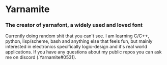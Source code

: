 # **Yarnamite**
### The creator of yarnafont, a widely used and loved font

Currently doing random shit that you can't see.
I am learning C/C++, python, lisp/scheme, bash and anything else that feels fun,
but mainly interested in electronics specifically logic-design and it's real world applications.
If you have any questions about my public repos you can ask me on discord (.Yarnamite#0531).
